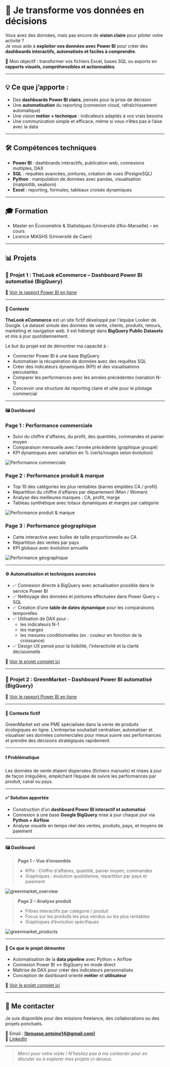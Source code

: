 # 🚀 Je transforme vos données en décisions

Vous avez des données, mais pas encore de **vision claire** pour piloter votre activité ?  
Je vous aide à **exploiter vos données avec Power BI** pour créer des **dashboards interactifs, automatisés et faciles à comprendre**.

🎯 Mon objectif : transformer vos fichiers Excel, bases SQL ou exports en **rapports visuels, compréhensibles et actionnables**.

---

## 💡 Ce que j’apporte :
- Des **dashboards Power BI clairs**, pensés pour la prise de décision
- Une **automatisation** du reporting (connexion cloud, rafraîchissement automatique)
- Une vision **métier + technique** : indicateurs adaptés à vos vrais besoins
- Une communication simple et efficace, même si vous n’êtes pas à l’aise avec la data

---

## 🛠️ Compétences techniques

- **Power BI** : dashboards interactifs, publication web, connexions multiples, DAX
- **SQL** : requêtes avancées, jointures, création de vues (PostgreSQL)
- **Python** : manipulation de données avec pandas, visualisation (matplotlib, seaborn)
- **Excel** : reporting, formules, tableaux croisés dynamiques

---

## 🎓 Formation

- Master en Économétrie & Statistiques (Université d’Aix-Marseille) – en cours  
- Licence MIASHS (Université de Caen)

---

## 📊 Projets

### 📁 Projet 1 : TheLook eCommerce – Dashboard Power BI automatisé (BigQuery)

🔗 [Voir le rapport Power BI en ligne](https://app.powerbi.com/reportEmbed?reportId=2fdfa1de-5ebb-4628-ab51-72c61877fae0&autoAuth=true&ctid=a9f1c4f7-38f4-4d38-8a3c-4b6dbe981cea&actionBarEnabled=true)

---

#### 🔎 Contexte 

**TheLook eCommerce** est un site fictif développé par l'équipe Looker de Google. Le dataset simule des données de vente, clients, produits, retours, marketing et navigation web. Il est hébergé dans **BigQuery Public Datasets** et mis à jour quotidiennement.

Le but du projet est de démontrer ma capacité à :
- Connecter Power BI à une base BigQuery
- Automatiser la récupération de données avec des requêtes SQL
- Créer des indicateurs dynamiques (KPI) et des visualisations percutantes
- Comparer les performances avec les années précédentes (variation N-1)
- Concevoir une structure de reporting claire et utile pour le pilotage commercial


---

#### 🖼️ Dashboard

### Page 1 : **Performance commerciale**
- Suivi du chiffre d'affaires, du profit, des quantités, commandes et panier moyen
- Comparaison mensuelle avec l'année précédente (graphique groupé)
- KPI dynamiques avec variation en % (verts/rouges selon évolution)
  
![Performance commerciale](/images/Thelookproject_p1.png)

### Page 2 : **Performance produit & marque**
- Top 10 des catégories les plus rentables (barres empilées CA / profit)
- Répartition du chiffre d'affaires par département (Men / Women)
- Analyse des meilleures marques : CA, profit, marge
- Tableau synthétique avec totaux dynamiques et marges par catégorie

![Performance produit & marque](/images/Thelookproject_p2.png)

### Page 3 : **Performance géographique**
- Carte interactive avec bulles de taille proportionnelle au CA
- Répartition des ventes par pays
- KPI globaux avec évolution annuelle

![Performance géographique](/images/Thelookproject_p3.png)

---

#### ⚙️ Automatisation et techniques avancées

- ✅ Connexion directe à BigQuery avec actualisation possible dans le service Power BI
- ✅ Nettoyage des données et jointures effectuées dans Power Query + SQL
- ✅ Création d’une **table de dates dynamique** pour les comparaisons temporelles
- ✅ Utilisation de DAX pour :
  - les indicateurs N-1
  - les marges
  - les mesures conditionnelles (ex : couleur en fonction de la croissance)
- ✅ Design UX pensé pour la lisibilité, l’interactivité et la clarté décisionnelle

🔗 [Voir le projet complet ici](https://github.com/AntoineBrousse/powerbi-greenmarket)


---

### 📁 Projet 2 : GreenMarket – Dashboard Power BI automatisé (BigQuery)

🔗 [Voir le rapport Power BI en ligne](https://app.powerbi.com/reportEmbed?reportId=9e15115f-84b8-443c-8ce5-3b31164e654b&autoAuth=true&ctid=a9f1c4f7-38f4-4d38-8a3c-4b6dbe981cea)

---

#### 🔎 Contexte fictif

GreenMarket est une PME spécialisée dans la vente de produits écologiques en ligne. L’entreprise souhaitait centraliser, automatiser et visualiser ses données commerciales pour mieux suivre ses performances et prendre des décisions stratégiques rapidement.

---

#### ❗ Problématique

Les données de vente étaient dispersées (fichiers manuels) et mises à jour de façon irrégulière, empêchant l’équipe de suivre les performances par produit, canal ou pays.

---

#### ✅ Solution apportée

- Construction d’un **dashboard Power BI interactif et automatisé**
- Connexion à une base **Google BigQuery** mise à jour chaque jour via **Python + Airflow**
- Analyse visuelle en temps réel des ventes, produits, pays, et moyens de paiement

---

#### 🖼️ Dashboard

> **Page 1 – Vue d’ensemble**  
> - KPIs : Chiffre d'affaires, quantité, panier moyen, commandes  
> - Graphiques : évolution quotidienne, répartition par pays et paiement

![greenmarket_overview](/images/Sales_Dashboard_GreenMarket_pages-to-jpg-0001.jpg)

> **Page 2 – Analyse produit**  
> - Filtres interactifs par catégorie / produit  
> - Focus sur les produits les plus vendus ou les plus rentables  
> - Graphiques d’évolution spécifiques

![greenmarket_products](/images/Sales_Dashboard_GreenMarket_pages-to-jpg-0002.jpg)

---

#### 📌 Ce que le projet démontre

- Automatisation de la **data pipeline** avec Python + Airflow
- Connexion Power BI ↔ BigQuery en mode direct
- Maîtrise de DAX pour créer des indicateurs personnalisés
- Conception de dashboard orienté **métier** et **utilisateur**


🔗 [Voir le projet complet ici](https://github.com/AntoineBrousse/powerbi-greenmarket)

---

## 🤝 Me contacter

Je suis disponible pour des missions freelance, des collaborations ou des projets ponctuels.

📧 Email : **[brousse.antoine14@gmail.com]**  
🔗 [LinkedIn](https://www.linkedin.com/in/brousseantoine/)

---

> *Merci pour votre visite ! N’hésitez pas à me contacter pour en discuter ou à explorer mes projets ci-dessus.*

